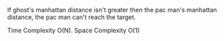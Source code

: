 If ghost's manhattan distance isn't greater then the pac man's manhattan distance, the pac man can't reach the target.



Time Complexity O(N). Space Complexity O(1)